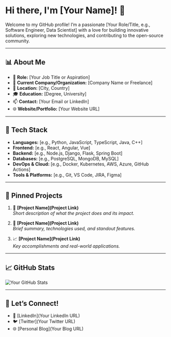 # Hi there, I'm [Your Name]! 👋

Welcome to my GitHub profile! I’m a passionate [Your Role/Title, e.g., Software Engineer, Data Scientist] with a love for building innovative solutions, exploring new technologies, and contributing to the open-source community.

---

## 📊 **About Me**

- 🎯 **Role:** [Your Job Title or Aspiration]
- 🏢 **Current Company/Organization:** [Company Name or Freelance]
- 📍 **Location:** [City, Country]
- 🎓 **Education:** [Degree, University]
- 📫 **Contact:** [Your Email or LinkedIn]
- 🌐 **Website/Portfolio:** [Your Website URL]

---

## 🔧 **Tech Stack**

- **Languages:** [e.g., Python, JavaScript, TypeScript, Java, C++]
- **Frontend:** [e.g., React, Angular, Vue]
- **Backend:** [e.g., Node.js, Django, Flask, Spring Boot]
- **Databases:** [e.g., PostgreSQL, MongoDB, MySQL]
- **DevOps & Cloud:** [e.g., Docker, Kubernetes, AWS, Azure, GitHub Actions]
- **Tools & Platforms:** [e.g., Git, VS Code, JIRA, Figma]

---

## 📂 **Pinned Projects**

1. 🚀 **[Project Name](Project Link)**  
   _Short description of what the project does and its impact._

2. 🧠 **[Project Name](Project Link)**  
   _Brief summary, technologies used, and standout features._

3. 📈 **[Project Name](Project Link)**  
   _Key accomplishments and real-world applications._

---

## 📈 **GitHub Stats**

![Your GitHub Stats](https://github-readme-stats.vercel.app/api?username=yourusername&show_icons=true&theme=radical)

---

## 🤝 **Let’s Connect!**

- 💼 [LinkedIn](Your LinkedIn URL)
- 🐦 [Twitter](Your Twitter URL)
- 🌐 [Personal Blog](Your Blog URL)


